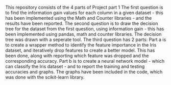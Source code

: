 This repository consists of the 4 parts of Project part 1
The first question is to find the information gain values for each column in a given dataset - this has been implemented using the Math and Counter libraries - and the results have been reported.
The second question is to draw the decision tree for the dataset from the first question, using information gain - this has been implemented using pandas, math and counter libraries. The decision tree was drawn with a seperate tool.
The third question has 2 parts:
Part a is to create a wrapper method to identify the feature importance in the Iris dataset, and iteratively drop features to create a better model. This has been done, along with reporting which feature was dropped and the corresponding accuracy.
Part b is to create a neural network model - which can classify the Iris dataset - and to report the training and testing accuracies and graphs. The graphs have been included in the code, which was done with the scikit-learn library.
